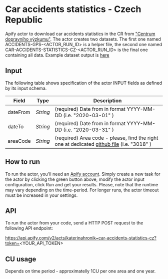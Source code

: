 # Car accidents statistics - Czech Republic

Apify actor to download car accidents statistics in the CR from ["Centrum dopravního výzkumu"](https://nehody.cdv.cz/). The actor creates two datasets. The first one named ACCIDENTS-GPS-<ACTOR_RUN_ID> is a helper file, the second one named CAR-ACCIDENTS-STATISTICS-CZ-<ACTOR_RUN_ID> is the final one containing all data. Example dataset output is [here](https://api.apify.com/v2/datasets/SU5LbVAKqf1LUWbmS/items?format=json&clean=1)

## Input 

The following table shows specification of the actor INPUT fields as defined by its input schema. 

Field |	Type	| Description
---| ---| ---|
dateFrom|	*String*|	(required) Date from in format YYYY-MM-DD (i.e. "2020-03-01" )
dateTo|	*String*|	(required) Date from in format YYYY-MM-DD (i.e. "2020-03-31" )
areaCode|	*String*|	(required) Area code - please, find the right one at dedicated [github file](https://github.com/katacek/car-accidents-statistics-cz/blob/master/areaCodes.csv) (i.e. "3018" )

## How to run

To run the actor, you'll need an [Apify account](https://my.apify.com/). Simply create a new task for the actor by clicking the green button above, modify the actor input configuration, click Run and get your results.
Please, note that the runtime may vary depending on the time-period. For longer runs, the actor timeout must be increased in your settings. 

## API

To run the actor from your code, send a HTTP POST request to the following API endpoint: 

https://api.apify.com/v2/acts/katerinahronik~car-accidents-statistics-cz?token=<YOUR_API_TOKEN>

## CU usage 

Depends on time period - approximatelly 1CU per one area and one year.
